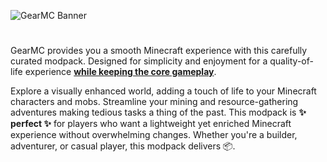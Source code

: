 ![GearMC Banner](https://cdn.modrinth.com/data/cached_images/948c161dba5d8d5ec1a019d198492c27c53156ef_0.webp)
#
GearMC provides you a smooth Minecraft experience with this carefully curated modpack. Designed for simplicity and enjoyment for a quality-of-life experience <b><ins>while keeping the core gameplay</ins></b>.

Explore a visually enhanced world, adding a touch of life to your Minecraft characters and mobs. Streamline your mining and resource-gathering adventures making tedious tasks a thing of the past. This modpack is <b>✨ perfect ✨</b> for players who want a lightweight yet enriched Minecraft experience without overwhelming changes. Whether you're a builder, adventurer, or casual player, this modpack delivers 📦.
